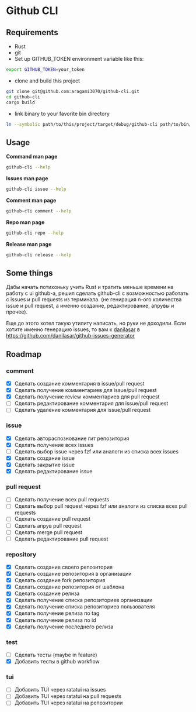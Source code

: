 # Github CLI

## Requirements
- Rust
- git
- Set up  GITHUB\_TOKEN  environment variable like this:
```bash
export GITHUB_TOKEN=your_token
```
- clone and build this project
```bash
git clone git@github.com:aragami3070/github-cli.git
cd github-cli
cargo build
```
- link binary to your favorite bin directory
```bash
ln --symbolic path/to/this/project/target/debug/github-cli path/to/bin/github-cli
```

## Usage
**Command man page**
```bash
github-cli --help
```

**Issues man page**
```bash
github-cli issue --help
```

**Comment man page**
```bash
github-cli comment --help
```

**Repo man page**
```bash
github-cli repo --help
```
**Release man page**
```bash
github-cli release --help
```

## Some things
Дабы начать потихоньку учить Rust и тратить меньше времени на работу с ui github-а, решил сделать github-cli с возможностью работать с issues и pull requests из терминала. (не генирация n-ого количества issue и pull request, а именно создание, редактирование, апрувы и прочее).

Еще до этого хотел такую утилиту написать, но руки не доходили. Если хотите именно генерацию issues, то вам к [danilasar](https://github.com/danilasar) в https://github.com/danilasar/github-issues-generator

## Roadmap

### comment
- [x] Сделать создание комментария в issue/pull request
- [x] Сделать получение комментариев для issue/pull request
- [x] Сделать получение review комментариев для pull request
- [ ] Сделать редактирование комментария для issue/pull request
- [ ] Сделать удаление комментария для issue/pull request

### issue
- [x] Сделать автораспознование гит репозитория
- [x] Сделать получение всех issues
- [ ] Сделать выбор issue через fzf или аналоги из списка всех issues
- [x] Сделать создание issue
- [x] Сделать закрытие issue
- [x] Сделать редактирование issue

### pull request
- [ ] Сделать получение всех pull requests
- [ ] Сделать выбор pull request через fzf или аналоги из списка всех pull requests
- [ ] Сделать создание pull request
- [ ] Сделать апрув pull request
- [ ] Сделать merge pull request
- [ ] Сделать редактирование pull request

### repository
- [x] Сделать создание своего репозитория
- [x] Сделать создание репозитория в организации
- [x] Сделать создание fork репозитория
- [x] Сделать создание репозитория от шаблона
- [x] Сделать создание релиза
- [x] Сделать получение списка репозиториев организации
- [x] Сделать получение списка репозиториев пользователя
- [x] Сделать получение релиза по tag
- [x] Сделать получение релиза по id
- [x] Сделать получение последнего релиза

### test
- [ ] Сделать тесты (maybe in feature)
- [x] Добавить тесты в github workflow

### tui
- [ ] Добавить TUI через ratatui на issues
- [ ] Добавить TUI через ratatui на pull requests
- [ ] Добавить TUI через ratatui на репозитории
